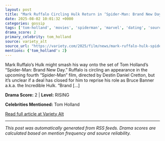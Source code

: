 ```yaml
---
layout: post
title: "Mark Ruffalo Circling Hulk Return in ‘Spider-Man: Brand New Day’"
date: 2025-08-02 10:01:32 +0000
categories: gossip
tags: ['tom-holland', 'movies', 'spiderman', 'marvel', 'dating', 'source-variety_alt', 'drama-rising']
drama_score: 2
primary_celebrity: tom_holland
source: variety_alt
source_url: "https://variety.com/2025/film/news/mark-ruffalo-hulk-spider-man-brand-new-day-1236477030/"
mentions: {'tom_holland': 2}
---
```


Mark Ruffalo&#8217;s Hulk might smash his way onto the set of Tom Holland&#8217;s &#8220;Spider-Man: Brand New Day.&#8221; Ruffalo is circling an appearance in the upcoming fourth &#8220;Spider-Man&#8221; film, directed by Destin Daniel Cretton, but it&#8217;s unclear if a deal has closed for him to reprise his role as Bruce Banner a.k.a. the Incredible Hulk. “Brand [&#8230;]

**Drama Score:** 2 | **Level:** RISING

**Celebrities Mentioned:** Tom Holland

[Read full article at Variety Alt](https://variety.com/2025/film/news/mark-ruffalo-hulk-spider-man-brand-new-day-1236477030/)

---
*This post was automatically generated from RSS feeds. Drama scores are calculated based on mention frequency and source reliability.*
